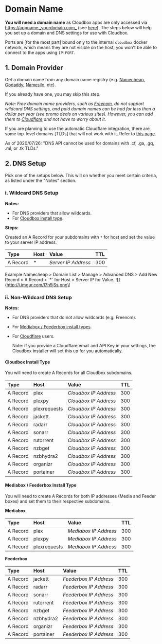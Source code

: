# Domain Name

**You will need a domain name** as Cloudbox apps are only accessed via [https://appname.\_yourdomain.com\_](https://appname._yourdomain.com_) \(see [here](../basics/basics-accessing-cloudbox-apps.md)\). The steps below will help you set up a domain and DNS settings for use with Cloudbox.

Ports are \[for the most part\] bound only to the internal `cloudbox` docker network, which means they are not visible on the host; you won't be able to connect to the apps using `IP:PORT`.

## 1. Domain Provider

Get a domain name from any domain name registry \(e.g. [Namecheap](https://Namecheap.com), [Godaddy](https://Godaddy.com), [Namesilo](https://Namesilo.com), etc\).

If you already have one, you may skip this step.

_Note: Free domain name providers, such as_ [_Freenom_](https://www.freenom.com/)_, do not support wildcard DNS settings, and paid domain names can be had for less than a dollar per year \(see promo deals on various sites\). However, you can add them to_ [_Cloudflare_](prerequisites-cloudflare.md) _and not have to worry about it._

If you are planning to use the automatic Cloudflare integration, there are some top-level domains \[TLDs\] that will not work with it. Refer to [this page](https://support.cloudflare.com/hc/en-us/articles/360020296512-DNS-Troubleshooting-FAQ).

As of 2020/07/26: "DNS API cannot be used for domains with .cf, .ga, .gq, .ml, or .tk TLDs."

## 2. DNS Setup

Pick one of the setups below. This will on whether you meet certain criteria, as listed under the "Notes" section.

### i. Wildcard DNS Setup

**Notes:**

* For DNS providers that allow wildcards.
* For [Cloudbox install type](../basics/basics-cloudbox-install-types.md).

**Steps:**

Created an A Record for your subdomains with `*` for host and set the value to your server IP address.

| **Type** | **Host** | **Value** | **TTL** |
| :--- | :--- | :--- | :--- |
| A Record | \* | _Server IP Address_ | 300 |

Example Namecheap &gt; Domain List &gt; Manage &gt; Advanced DNS &gt; Add New Record &gt; A Record &gt; \`\*\` for Host &gt; Server IP for Value. !\[\]\(http://i.imgur.com/I7h5jSs.png\)

### ii. Non-Wildcard DNS Setup

**Notes:**

* For DNS providers that do not allow wildcards \(e.g. Freenom\).
* For [Mediabox / Feederbox install types](../basics/basics-cloudbox-install-types.md).
* For [Cloudflare](prerequisites-cloudflare.md) users.

  Note: if you provide a Cloudflare email and API Key in your settings, the Cloudbox installer will set this up for you automatically.

#### Cloudbox Install Type

You will need to create A Records for all Cloudbox subdomains.

| **Type** | **Host** | **Value** | **TTL** |
| :--- | :--- | :--- | :--- |
| A Record | plex | _Cloudbox IP Address_ | 300 |
| A Record | plexpy | _Cloudbox IP Address_ | 300 |
| A Record | plexrequests | _Cloudbox IP Address_ | 300 |
| A Record | jackett | _Cloudbox IP Address_ | 300 |
| A Record | radarr | _Cloudbox IP Address_ | 300 |
| A Record | sonarr | _Cloudbox IP Address_ | 300 |
| A Record | rutorrent | _Cloudbox IP Address_ | 300 |
| A Record | nzbget | _Cloudbox IP Address_ | 300 |
| A Record | nzbhydra2 | _Cloudbox IP Address_ | 300 |
| A Record | organizr | _Cloudbox IP Address_ | 300 |
| A Record | portainer | _Cloudbox IP Address_ | 300 |

#### Mediabox / Feederbox Install Type

You will need to create A Records for both IP addresses \(Media and Feeder boxes\) and set them to their respective subdomains.

**Mediabox**

| **Type** | **Host** | **Value** | **TTL** |
| :--- | :--- | :--- | :--- |
| A Record | plex | _Mediabox IP Address_ | 300 |
| A Record | plexpy | _Mediabox IP Address_ | 300 |
| A Record | plexrequests | _Mediabox IP Address_ | 300 |

**Feederbox**

| **Type** | **Host** | **Value** | **TTL** |
| :--- | :--- | :--- | :--- |
| A Record | jackett | _Feederbox IP Address_ | 300 |
| A Record | radarr | _Feederbox IP Address_ | 300 |
| A Record | sonarr | _Feederbox IP Address_ | 300 |
| A Record | rutorrent | _Feederbox IP Address_ | 300 |
| A Record | nzbget | _Feederbox IP Address_ | 300 |
| A Record | nzbhydra2 | _Feederbox IP Address_ | 300 |
| A Record | organizr | _Feederbox IP Address_ | 300 |
| A Record | portainer | _Feederbox IP Address_ | 300 |

